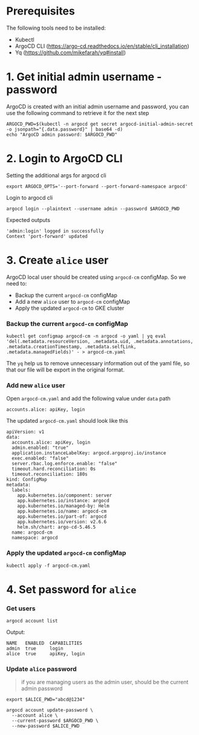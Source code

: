 # Prerequisites
The following tools need to be installed:
- Kubectl 
- ArgoCD CLI (https://argo-cd.readthedocs.io/en/stable/cli_installation)
- Yq (https://github.com/mikefarah/yq#install)

# 1. Get initial admin username - password
ArgoCD is created with an initial admin username and password, you can use the following command to retrieve it for the next step
```
ARGOCD_PWD=$(kubectl -n argocd get secret argocd-initial-admin-secret -o jsonpath="{.data.password}" | base64 -d)
echo "ArgoCD admin password: $ARGOCD_PWD"
```

# 2. Login to ArgoCD CLI
Setting the additional args for argocd cli
```
export ARGOCD_OPTS='--port-forward --port-forward-namespace argocd'
```

Login to argocd cli
```
argocd login --plaintext --username admin --password $ARGOCD_PWD
```

Expected outputs
```
'admin:login' logged in successfully
Context 'port-forward' updated
```

# 3. Create `alice` user
ArgoCD local user should be created using `argocd-cm` configMap. So we need to:
- Backup the current `argocd-cm` configMap
- Add a new `alice` user to `argocd-cm` configMap
- Apply the updated `argocd-cm` to GKE cluster

### Backup the current `argocd-cm` configMap
```
kubectl get configmap argocd-cm -n argocd -o yaml | yq eval 'del(.metadata.resourceVersion, .metadata.uid, .metadata.annotations, .metadata.creationTimestamp, .metadata.selfLink, .metadata.managedFields)' - > argocd-cm.yaml
```

The `yq` help us to remove unnecessary information out of the yaml file, so that our file will be export in the original format.

### Add new `alice` user
Open `argocd-cm.yaml` and add the following value under `data` path
```
accounts.alice: apiKey, login
```

The updated `argocd-cm.yaml` should look like this
```
apiVersion: v1
data:
  accounts.alice: apiKey, login
  admin.enabled: "true"
  application.instanceLabelKey: argocd.argoproj.io/instance
  exec.enabled: "false"
  server.rbac.log.enforce.enable: "false"
  timeout.hard.reconciliation: 0s
  timeout.reconciliation: 180s
kind: ConfigMap
metadata:
  labels:
    app.kubernetes.io/component: server
    app.kubernetes.io/instance: argocd
    app.kubernetes.io/managed-by: Helm
    app.kubernetes.io/name: argocd-cm
    app.kubernetes.io/part-of: argocd
    app.kubernetes.io/version: v2.6.6
    helm.sh/chart: argo-cd-5.46.5
  name: argocd-cm
  namespace: argocd
```

### Apply the updated `argocd-cm` configMap
```
kubectl apply -f argocd-cm.yaml
```

# 4. Set password for `alice`
### Get users
```
argocd account list
```
Output:
```
NAME   ENABLED  CAPABILITIES
admin  true     login
alice  true     apiKey, login
```

### Update `alice` password
> if you are managing users as the admin user, <current-user-password> should be the current admin password
```
export $ALICE_PWD="abcd@1234"

argocd account update-password \
  --account alice \
  --current-password $ARGOCD_PWD \
  --new-password $ALICE_PWD
```